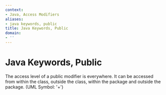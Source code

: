 ```yaml
---
context:
- Java, Access Modifiers
aliases:
- java keywords, public
title: Java Keywords, Public
domain:
- ''
---
```


# Java Keywords, Public

The access level of a public modifier is everywhere. It can be accessed from within the class, outside the class, within the package and outside the package. (UML Symbol: '+')
